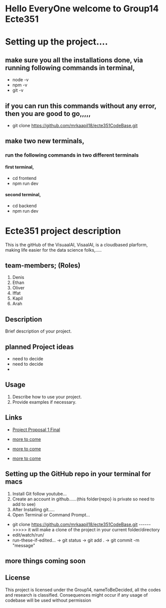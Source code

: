 <h1> Hello EveryOne welcome to Group14 Ecte351 </h1>


# Setting up the project....
## make sure you all the installations done, via running following commands in terminal,

- node -v
- npm -v
- git -v

## if you can run this commands without any error, then you are good to go,,,,,

- git clone https://github.com/mrkaapil18/ecte351CodeBase.git

## make two new terminals, 
### run the following commands in two different terminals
#### first terminal,
- cd frontend
- npm run dev

#### second terminal,
- cd backend
- npm run dev



# Ecte351 project description
This is the gitHub of the VisuaalAI, VisaalAI, is a cloudbased plarform, making life easier for the data science folks,.....



## team-members; (Roles)
1. Denis
2. Ethan
3. Oliver
4. Iffat
5. Kapil
6. Arah


## Description
Brief description of your project.

## planned Project ideas
- need to decide
- need to decide
- 



## Usage
1. Describe how to use your project.
2. Provide examples if necessary.

## Links

- [Project Proposal 1 Final](https://uowmailedu-my.sharepoint.com/:w:/g/personal/kv471_uowmail_edu_au/EUbzZHSdqh5HoPHxjOkQLcwBAge-qScVO5u0VjXfgzalzA?e=l6gbFL)

- [more to come]()
- [more to come]()
- [more to come]()




## Setting up the GitHub repo in your terminal for macs

1. Install Git follow youtube...
2. Create an account in github......(this folder{repo} is private so need to add to see)
3. After Installing git.....
4. Open Terminal or Command Prompt...
  -  git clone https://github.com/mrkaapil18/ecte351CodeBase.git     ------>>>>> it will make a clone of the project in your current folder/directory
  -  edit/watch/run/
  -  run-these-if-edited...
      -> git status
      -> git add .
      -> git commit -m "message"

      
## more things coming soon

## License
This project is licensed under the Group14, nameToBeDecided, all the codes and research is classified. Consequences might occur if any usage of codebase will be used without permission
